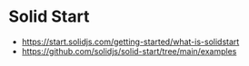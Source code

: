 # Solid Start

- <https://start.solidjs.com/getting-started/what-is-solidstart>
- <https://github.com/solidjs/solid-start/tree/main/examples>
